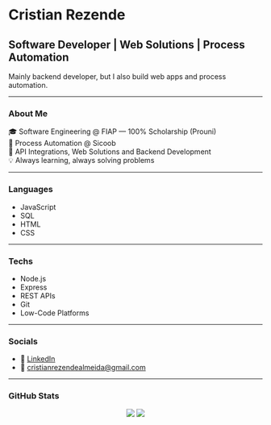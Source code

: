# Cristian Rezende

## Software Developer | Web Solutions | Process Automation

Mainly backend developer, but I also build web apps and process automation.

---

### About Me  
🎓 Software Engineering @ FIAP — 100% Scholarship (Prouni)  
🏢 Process Automation @ Sicoob  
🔗 API Integrations, Web Solutions and Backend Development  
💡 Always learning, always solving problems

---

### Languages  
- JavaScript  
- SQL  
- HTML  
- CSS  

---

### Techs  
- Node.js  
- Express  
- REST APIs  
- Git  
- Low-Code Platforms  

---

### Socials  
- 💼 [LinkedIn](https://linkedin.com/in/cristianrezende)  
- 📧 cristianrezendealmeida@gmail.com  

---

### GitHub Stats  
<p align="center">
  <img src="https://github-readme-stats.vercel.app/api?username=cristianrezende&show_icons=true&theme=radical" />
  <img src="https://github-readme-stats.vercel.app/api/top-langs/?username=cristianrezende&layout=compact&theme=radical" />
</p>
